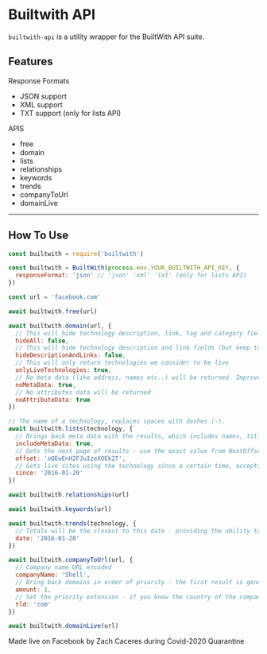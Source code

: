 # Builtwith API

`builtwith-api` is a utility wrapper for the BuiltWith API suite.

## Features

Response Formats
- JSON support
- XML support
- TXT support (only for lists API)

APIS
- free
- domain
- lists
- relationships
- keywords
- trends
- companyToUrl
- domainLive

________________

## How To Use

```js
const builtwith = require('builtwith')

const builtwith = BuiltWith(process.env.YOUR_BUILTWITH_API_KEY, {
  responseFormat: 'json' // 'json' 'xml' 'txt' (only for lists API)
})

const url = 'facebook.com'

await builtwith.free(url)

await builtwith.domain(url, {
  // This will hide technology description, link, tag and category fields
  hideAll: false,
  // This will hide technology description and link fields (but keep tag and categories)
  hideDescriptionAndLinks: false,
  // This will only return technologies we consider to be live
  onlyLiveTechnologies: true,
  // No meta data (like address, names etc..) will be returned. Improves performance.
  noMetaData: true,
  // No attributes data will be returned
  noAttributeData: true
})

// The name of a technology, replaces spaces with dashes (-).
await builtwith.lists(technology, {
  // Brings back meta data with the results, which includes names, titles, social links, addresses, emails, telephone numbers, traffic ranks etc.
  includeMetaData: true,
  // Gets the next page of results - use the exact value from NextOffset in response. If the value of NextOffset is END there are no more results.
  offset: 'oQEwEnH2FJuIzeXOEk2T',
  // Gets live sites using the technology since a certain time, accepts dates and queries i.e. 30 Days Ago or Last January for example.
  since: '2016-01-20'
})

await builtwith.relationships(url)

await builtwith.keywords(url)

await builtwith.trends(technology, {
  // Totals will be the closest to this date - providing the ability to get historical totals
  date: '2016-01-20'
})

await builtwith.companyToUrl(url, {
  // Company name URL encoded
  companyName: 'Shell',
  // Bring back domains in order of priority - the first result is generally the one we think the website is
  amount: 1,
  // Set the priority extension - if you know the country of the company supply the most likely TLD. i.e. for United Kingdom use 'uk'
  tld: 'com'
})

await builtwith.domainLive(url)
```

Made live on Facebook by Zach Caceres during Covid-2020 Quarantine
